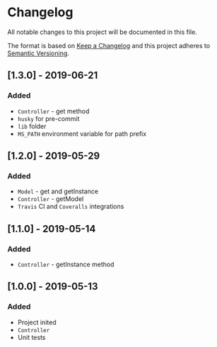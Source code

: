# Changelog
All notable changes to this project will be documented in this file.

The format is based on [Keep a Changelog](http://keepachangelog.com/en/1.0.0/)
and this project adheres to [Semantic Versioning](http://semver.org/spec/v2.0.0.html).

## [1.3.0] - 2019-06-21
### Added
- `Controller` - get method
- `husky` for pre-commit
- `lib` folder
- `MS_PATH` environment variable for path prefix

## [1.2.0] - 2019-05-29
### Added
- `Model` - get and getInstance
- `Controller` - getModel
- `Travis` CI and `Coveralls` integrations

## [1.1.0] - 2019-05-14
### Added
- `Controller` - getInstance method

## [1.0.0] - 2019-05-13
### Added
- Project inited
- `Controller`
- Unit tests